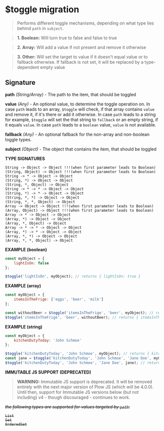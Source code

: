 # $toggle migration


> Performs different toggle mechanisms, depending on what type lies behind
> `path` in `subject`.

> **1. Boolean:** Will turn true to false and false to true

> **2. Array:** Will add a value if not present and remove it otherwise

> **3. Other:** Will set the target to value if it doesn't equal value or to fallback otherwise. If fallback is not set,
>           it will be replaced by a type-dependent empty value


## Signature

**path** *(String/Array)* - The path to the item, that should be toggled

**value** *(Any)* - An optional value, to determine the toggle operation on. In case `path` leads to an array, `$toggle` will check, if that array contains `value` and remove it, if it's there or add it otherwise. In case `path` leads to a string for example, `$toggle` will set the that string to `fallback` or an empty string, if it equals `value`. In case `path` leads to a `boolean` value, `value` is not available.

**fallback** *(Any)* - An optional fallback for the non-array and non-boolean toggle types.

**subject** *(Object)* - The object that contains the item, that should be toggled

**TYPE SIGNATURES**
```
String -> Object -> Object !!!(when first parameter leads to Boolean)
(String, Object) -> Object !!!(when first parameter leads to Boolean)
String -> * -> Object -> Object
(String, *) -> Object -> Object
(String, *, Object) -> Object
String -> * -> * -> Object -> Object
(String, *) -> * -> Object -> Object
(String, *, *) -> Object -> Object
(String, *, *, Object) -> Object
Array -> Object -> Object !!!(when first parameter leads to Boolean)
(Array, Object) -> Object !!!(when first parameter leads to Boolean)
Array -> * -> Object -> Object
(Array, *) -> Object -> Object
(Array, *, Object) -> Object
Array -> * -> * -> Object -> Object
(Array, *) -> * -> Object -> Object
(Array, *, *) -> Object -> Object
(Array, *, *, Object) -> Object
```

**EXAMPLE (boolean)**
```js
const myObject = {
    lightIsOn: false
};

$toggle('lightIsOn', myObject); // returns { lightIsOn: true }
```

**EXAMPLE (array)**
```js
const myObject = {
    itemsInTheFrige: ['eggs', 'beer', 'milk']
};

const withoutBeer = $toggle('itemsInTheFrige', 'beer', myObject); // returns { itemsInTheFrige: ['eggs', 'milk'] }
$toggle('itemsInTheFrige', 'beer', withoutBeer); // returns { itemsInTheFrige: ['eggs', 'milk', 'beer'] }
```

**EXAMPLE (string)**
```js
const myObject = {
    kitchenDutyToday: 'John Schmoe'
};

$toggle('kitchenDutyToday', 'John Schmoe', myObject); // returns { kitchenDutyToday: '' }
const jane = $toggle('kitchenDutyToday', 'John Schmoe', 'Jane Doe', myObject); // returns { kitchenDutyToday: 'Jane Doe' }
$toggle('kitchenDutyToday', 'John Schmoe', 'Jane Doe', jane); // returns { kitchenDutyToday: 'John Schmoe' }
```

**IMMUTABLE JS SUPPORT (DEPRECATED)**

> **WARNING:** Immutable JS support is deprecated. It will be removed entirely with the next major version of Plow JS (which will be 4.0.0). Until then, 
support for Immutable JS versions below (but not including) v4 - though discouraged - continues to work.

<s>*the following types are supported for values targeted by `path`*:
```
List
Set
OrderedSet
```
</s>
